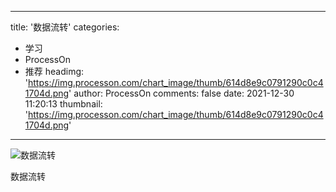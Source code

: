 
---
title: '数据流转'
categories: 
 - 学习
 - ProcessOn
 - 推荐
headimg: 'https://img.processon.com/chart_image/thumb/614d8e9c0791290c0c41704d.png'
author: ProcessOn
comments: false
date: 2021-12-30 11:20:13
thumbnail: 'https://img.processon.com/chart_image/thumb/614d8e9c0791290c0c41704d.png'
---

<div>   
<img class="thumb" alt="数据流转" src="https://img.processon.com/chart_image/thumb/614d8e9c0791290c0c41704d.png" referrerpolicy="no-referrer">
<p>数据流转</p>  
</div>
            